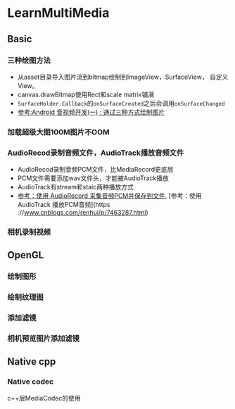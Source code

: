 # LearnMultiMedia
## Basic
### 三种绘图方法
- 从asset目录导入图片流到bitmap绘制到ImageView，SurfaceView， 自定义View。
- canvas.drawBitmap使用Rect和scale matrix铺满
- `SurfaceHolder.Callback`的`onSurfaceCreated`之后会调用`onSurfaceChanged`
- [参考:Android 音视频开发(一) : 通过三种方式绘制图片](https://www.cnblogs.com/renhui/p/7456956.html)

### 加载超级大图100M图片不OOM

### AudioRecod录制音频文件，AudioTrack播放音频文件
- AudioRecod录制音频PCM文件，比MediaRecord更底层
- PCM文件需要添加wav文件头，才能被AudioTrack播放
- AudioTrack有stream和staic两种播放方式
- [参考：使用 AudioRecord 采集音频PCM并保存到文件](https://www.cnblogs.com/renhui/p/7457321.html
), [参考：使用 AudioTrack 播放PCM音频](https
://www.cnblogs.com/renhui/p/7463287.html)

### 相机录制视频

## OpenGL
### 绘制图形
### 绘制纹理图
### 添加滤镜
### 相机预览图片添加滤镜

## Native cpp
### Native codec
c++层MediaCodec的使用

